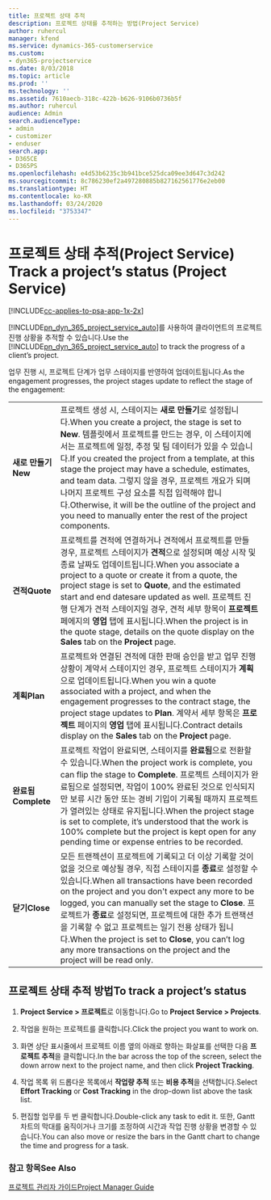 ```yaml
---
title: 프로젝트 상태 추적
description: 프로젝트 상태를 추적하는 방법(Project Service)
author: ruhercul
manager: kfend
ms.service: dynamics-365-customerservice
ms.custom:
- dyn365-projectservice
ms.date: 8/03/2018
ms.topic: article
ms.prod: ''
ms.technology: ''
ms.assetid: 7610aecb-318c-422b-b626-9106b0736b5f
ms.author: ruhercul
audience: Admin
search.audienceType:
- admin
- customizer
- enduser
search.app:
- D365CE
- D365PS
ms.openlocfilehash: e4d53b6235c3b941bce525dca09ee3d647c3d242
ms.sourcegitcommit: 8c786230ef2a497280885b827162561776e2eb00
ms.translationtype: HT
ms.contentlocale: ko-KR
ms.lasthandoff: 03/24/2020
ms.locfileid: "3753347"
---
```

# <a name="track-a-projects-status-project-service"></a><span data-ttu-id="14721-103">프로젝트 상태 추적(Project Service) </span><span class="sxs-lookup"><span data-stu-id="14721-103">Track a project’s status (Project Service)</span></span>

[!INCLUDE[cc-applies-to-psa-app-1x-2x](../includes/cc-applies-to-psa-app-1x-2x.md)]

<span data-ttu-id="14721-104">[!INCLUDE[pn_dyn_365_project_service_auto](../includes/pn-dyn-365-project-service-auto.md)]를 사용하여 클라이언트의 프로젝트 진행 상황을 추적할 수 있습니다.</span><span class="sxs-lookup"><span data-stu-id="14721-104">Use the [!INCLUDE[pn_dyn_365_project_service_auto](../includes/pn-dyn-365-project-service-auto.md)] to track the progress of a client’s project.</span></span>  

<span data-ttu-id="14721-105">업무 진행 시, 프로젝트 단계가 업무 스테이지를 반영하여 업데이트됩니다.</span><span class="sxs-lookup"><span data-stu-id="14721-105">As the engagement progresses, the project stages update to reflect the stage of the engagement:</span></span>  


|              |                                                                                                                                                                                                                                                                                                  |
|--------------|--------------------------------------------------------------------------------------------------------------------------------------------------------------------------------------------------------------------------------------------------------------------------------------------------|
|   <span data-ttu-id="14721-106">**새로 만들기**</span><span class="sxs-lookup"><span data-stu-id="14721-106">**New**</span></span>    | <span data-ttu-id="14721-107">프로젝트 생성 시, 스테이지는 **새로 만들기**로 설정됩니다.</span><span class="sxs-lookup"><span data-stu-id="14721-107">When you create a project, the stage is set to **New**.</span></span> <span data-ttu-id="14721-108">템플릿에서 프로젝트를 만드는 경우, 이 스테이지에서는 프로젝트에 일정, 추정 및 팀 데이터가 있을 수 있습니다.</span><span class="sxs-lookup"><span data-stu-id="14721-108">If you created the project from a template, at this stage the project may have a schedule, estimates, and team data.</span></span> <span data-ttu-id="14721-109">그렇지 않을 경우, 프로젝트 개요가 되며 나머지 프로젝트 구성 요소를 직접 입력해야 합니다.</span><span class="sxs-lookup"><span data-stu-id="14721-109">Otherwise, it will be the outline of the project and you need to manually enter the rest of the project components.</span></span> |
|  <span data-ttu-id="14721-110">**견적**</span><span class="sxs-lookup"><span data-stu-id="14721-110">**Quote**</span></span>   |      <span data-ttu-id="14721-111">프로젝트를 견적에 연결하거나 견적에서 프로젝트를 만들 경우, 프로젝트 스테이지가 **견적**으로 설정되며 예상 시작 및 종료 날짜도 업데이트됩니다.</span><span class="sxs-lookup"><span data-stu-id="14721-111">When you associate a project to a quote or create it from a quote, the project stage is set to **Quote**, and the estimated start and end datesare updated as well.</span></span> <span data-ttu-id="14721-112">프로젝트 진행 단계가 견적 스테이지일 경우, 견적 세부 항목이 **프로젝트** 페에지의 **영업** 탭에 표시됩니다.</span><span class="sxs-lookup"><span data-stu-id="14721-112">When the project is in the quote stage, details on the quote display on the **Sales** tab on the **Project** page.</span></span>      |
|   <span data-ttu-id="14721-113">**계획**</span><span class="sxs-lookup"><span data-stu-id="14721-113">**Plan**</span></span>   |                                     <span data-ttu-id="14721-114">프로젝트와 연결된 견적에 대한 판매 승인을 받고 업무 진행 상황이 계약서 스테이지인 경우, 프로젝트 스테이지가 **계획**으로 업데이트됩니다.</span><span class="sxs-lookup"><span data-stu-id="14721-114">When you win a quote associated with a project, and when the engagement progresses to the contract stage, the project stage updates to **Plan**.</span></span> <span data-ttu-id="14721-115">계약서 세부 항목은 **프로젝트** 페이지의 **영업** 탭에 표시됩니다.</span><span class="sxs-lookup"><span data-stu-id="14721-115">Contract details display on the **Sales** tab on the **Project** page.</span></span>                                      |
| <span data-ttu-id="14721-116">**완료됨**</span><span class="sxs-lookup"><span data-stu-id="14721-116">**Complete**</span></span> |                    <span data-ttu-id="14721-117">프로젝트 작업이 완료되면, 스테이지를 **완료됨**으로 전환할 수 있습니다.</span><span class="sxs-lookup"><span data-stu-id="14721-117">When the project work is complete, you can flip the stage to **Complete**.</span></span> <span data-ttu-id="14721-118">프로젝트 스테이지가 완료됨으로 설정되면, 작업이 100% 완료된 것으로 인식되지만 보류 시간 동안 또는 경비 기입이 기록될 때까지 프로젝트가 열려있는 상태로 유지됩니다.</span><span class="sxs-lookup"><span data-stu-id="14721-118">When the project stage is set to complete, it’s understood that the work is 100% complete but the project is kept open for any pending time or expense entries to be recorded.</span></span>                     |
|  <span data-ttu-id="14721-119">**닫기**</span><span class="sxs-lookup"><span data-stu-id="14721-119">**Close**</span></span>   |           <span data-ttu-id="14721-120">모든 트랜젝션이 프로젝트에 기록되고 더 이상 기록할 것이 없을 것으로 예상될 경우, 직접 스테이지를 **종료**로 설정할 수 있습니다.</span><span class="sxs-lookup"><span data-stu-id="14721-120">When all transactions have been recorded on the project and you don't expect any more to be logged, you can manually set the stage to **Close**.</span></span> <span data-ttu-id="14721-121">프로젝트가 **종료**로 설정되면, 프로젝트에 대한 추가 트랜잭션을 기록할 수 없고 프로젝트는 일기 전용 상태가 됩니다.</span><span class="sxs-lookup"><span data-stu-id="14721-121">When the project is set to **Close**, you can’t log any more transactions on the project and the project will be read only.</span></span>           |

## <a name="to-track-a-projects-status"></a><span data-ttu-id="14721-122">프로젝트 상태 추적 방법</span><span class="sxs-lookup"><span data-stu-id="14721-122">To track a project’s status</span></span>  

1.  <span data-ttu-id="14721-123">**Project Service > 프로젝트**로 이동합니다.</span><span class="sxs-lookup"><span data-stu-id="14721-123">Go to **Project Service > Projects**.</span></span>  

2.  <span data-ttu-id="14721-124">작업을 원하는 프로젝트를 클릭합니다.</span><span class="sxs-lookup"><span data-stu-id="14721-124">Click the project you want to work on.</span></span>  

3.  <span data-ttu-id="14721-125">화면 상단 표시줄에서 프로젝트 이름 옆의 아래로 향하는 화살표를 선택한 다음 **프로젝트 추적**을 클릭합니다.</span><span class="sxs-lookup"><span data-stu-id="14721-125">In the bar across the top of the screen, select the down arrow next to the project name, and then click **Project Tracking**.</span></span>  

4.  <span data-ttu-id="14721-126">작업 목록 위 드롭다운 목록에서 **작업량 추적** 또는 **비용 추적**을 선택합니다.</span><span class="sxs-lookup"><span data-stu-id="14721-126">Select **Effort Tracking** or **Cost Tracking** in the drop-down list above the task list.</span></span>  

5.  <span data-ttu-id="14721-127">편집할 업무를 두 번 클릭합니다.</span><span class="sxs-lookup"><span data-stu-id="14721-127">Double-click any task to edit it.</span></span> <span data-ttu-id="14721-128">또한, Gantt 차트의 막대를 움직이거나 크기를 조정하여 시간과 작업 진행 상황을 변경할 수 있습니다.</span><span class="sxs-lookup"><span data-stu-id="14721-128">You can also move or resize the bars in the Gantt chart to change the time and progress for a task.</span></span>  

### <a name="see-also"></a><span data-ttu-id="14721-129">참고 항목</span><span class="sxs-lookup"><span data-stu-id="14721-129">See Also</span></span>  
 [<span data-ttu-id="14721-130">프로젝트 관리자 가이드</span><span class="sxs-lookup"><span data-stu-id="14721-130">Project Manager Guide</span></span>](../project-service/project-manager-guide.md)

